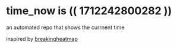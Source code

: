 # time_now is (( 1712242800282 ))

an automated repo that shows the currnent time

inspired by [breakingheatmap](https://github.com/breakingheatmap/breakingheatmap)